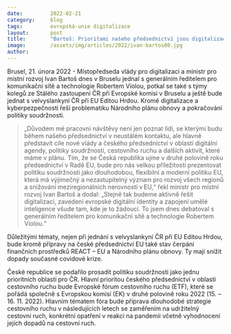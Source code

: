 ```yaml
---
date:         2022-02-21
category:     blog
tags:         evropská-unie digitalizace 
layout:       post
title:        "Bartoš: Prioritami našeho předsednictví jsou digitalizace, podpora cestovního ruchu a politika soudržnosti"
image:        /assets/img/articles/2022/ivan-bartos00.jpg
author:       
---
```


Brusel, 21. února 2022 - Místopředseda vlády pro digitalizaci a ministr pro místní rozvoj Ivan Bartoš dnes v Bruselu jednal s generálním ředitelem pro komunikační sítě a technologie Robertem Violou, potkal se také s týmy kolegů ze Stálého zastoupení ČR při Evropské komisi v Bruselu a ještě bude jednat s velvyslankyní ČR při EU Editou Hrdou. Kromě digitalizace a kyberpezpečnosti řeší problematiku Národního plánu obnovy a pokračování politiky soudržnosti.

> „Důvodem mé pracovní návštěvy není jen poznat lidi, se kterými budu během našeho předsednictví v neustálém kontaktu, ale hlavně představit cíle nové vlády a českého předsednictví v oblasti digitální agendy, politiky soudržnosti, cestovního ruchu a dalších aktivit, které máme v plánu. Tím, že se Česká republika ujme v druhé polovině roku předsednictví v Radě EU, bude pro nás velkou příležitostí prezentovat politiku soudržnosti jako dlouhodobou, flexibilní a moderní politiku EU, která má výjimečný a nezastupitelný význam pro rozvoj všech regionů a snižování meziregionálních nerovností v EU,“ řekl ministr pro místní rozvoj Ivan Bartoš a dodal: „Stejně tak budeme aktivně řešit digitalizaci, zavedení evropské digitální identity a zapojení umělé inteligence všude tam, kde je to žádoucí. To jsem dnes debatoval s generálním ředitelem pro komunikační sítě a technologie Robertem Violou.“
 
Důležitými tématy, nejen při jednání s velvyslankyní ČR při EU Editou Hrdou, bude kromě přípravy na české předsednictví EU také stav čerpání finančních prostředků REACT – EU a Národního plánu obnovy. Ty mají snížit dopady současné covidové krize.
 
České republice se podařilo prosadit politiku soudržnosti jako jednu prioritních oblastí pro ČR. Hlavní prioritou českého předsednictví v oblasti cestovního ruchu bude Evropské fórum cestovního ruchu (ETF), které se pořádá společně s Evropskou komisí (EK) v druhé polovině roku 2022 (15. – 16. 11. 2022). Hlavním tématem fóra bude příprava dlouhodobé strategie cestovního ruchu v následujících letech se zaměřením na udržitelný cestovní ruch, konkrétní opatření v reakci na pandemii včetně vyhodnocení jejích dopadů na cestovní ruch.
